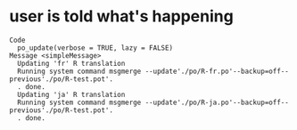 # user is told what's happening

    Code
      po_update(verbose = TRUE, lazy = FALSE)
    Message <simpleMessage>
      Updating 'fr' R translation
      Running system command msgmerge --update'./po/R-fr.po'--backup=off--previous'./po/R-test.pot'.
      . done.
      Updating 'ja' R translation
      Running system command msgmerge --update'./po/R-ja.po'--backup=off--previous'./po/R-test.pot'.
      . done.

